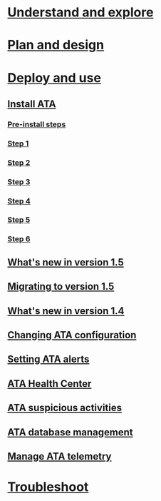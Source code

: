 # [Understand and explore](/ATA/understand/what-is-ata)
# [Plan and design](/ATA/plandesign/ata-capacity-planning)
# [Deploy and use](install-ata.md)
## [Install ATA](install-ata.md)
### [Pre-install steps](install-ata-preinstall.md)
### [Step 1](install-ata-step1.md)
### [Step 2](install-ata-step2.md)
### [Step 3](install-ata-step3.md)
### [Step 4](install-ata-step4.md)
### [Step 5](install-ata-step5.md)
### [Step 6](install-ata-step6.md)
## [What's new in version 1.5](whats-new-version-1.5.md)
## [Migrating to version 1.5](ata-update-1.5-migration-guide.md)
## [What's new in version 1.4](whats-new-version-1.4.md)
## [Changing ATA configuration](modifying-ata-configuration.md)
## [Setting ATA alerts](setting-ata-alerts.md)
## [ATA Health Center](ata-health-center.md)
## [ATA suspicious activities](working-with-suspicious-activities.md)
## [ATA database management](ata-database-management.md)
## [Manage ATA telemetry](manage-telemetry-settings.md)
# [Troubleshoot](/ATA/troubleshoot/troubleshooting-ata-using-logs)

